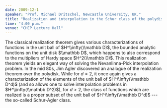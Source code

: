 ```yaml
---
date: 2009-12-1
speaker: "Prof. Michael Dritschel, Newcastle University, UK."
title: "Realization and interpolation in the Schur class of the polydisk"
time: "4:00 p.m."
venue: "CHEP Lecture Hall"
---
```

The classical realization theorem gives various
characterizations of functions in the unit ball of $H^\\infty(\\mathbb
D)$, the bounded analytic functions on the unit disk $\\mathbb D$, which
happens to also correspond to the multipliers of Hardy space
$H^2(\\mathbb D)$.  This realization theorem yields an elegant way of
solving the Nevanlinna-Pick interpolation problem.  In the mid 80s, Jim
Agler discovered an analogue of the realization theorem over the
polydisk.  While for $d=2$, it once again gives a characterization of
the elements of the unit ball of $H^\\infty(\\mathbb D^d)$ (and so allows
one to solve interpolation problems in $H^\\infty(\\mathbb D^2)$), for
$d>2$, the class of functions which are realized is a proper subset of
the unit ball of $H^\\infty(\\mathbb D^d)$ --- the so-called Schur-Agler
class.
